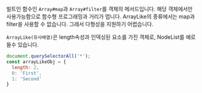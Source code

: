 빌트인 함수인 `Array#map`과 `Array#filter`를 객체의 메서드입니다. 해당 객체에서만 사용가능함으로 함수형 프로그래밍과 거리가 멉니다. ArrayLike의 종류에서는 map과 filter을 사용할 수 없습니다. 그래서 다형성을 지원하기 어렵습니다.

`ArrayLike(유사배열)`은 length속성과 인덱싱된 요소를 가진 객체로, NodeList를 예로 들수 있습니다.
```js
document.querySelectorAll('*');
const arrayLikeObj = {
  length: 2,
  0: 'First',
  1: 'Second'
}
```
